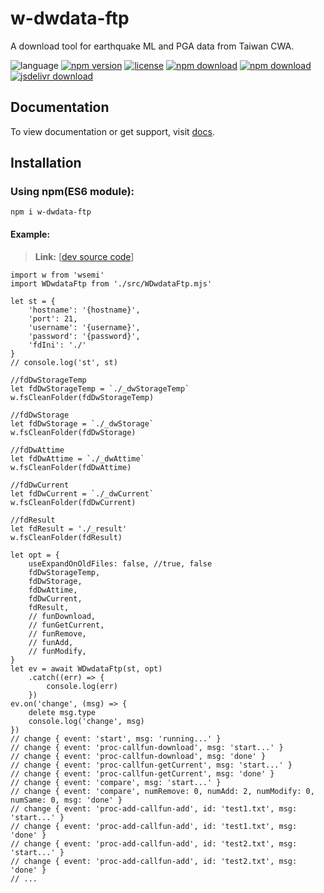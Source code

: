 # w-dwdata-ftp
A download tool for earthquake ML and PGA data from Taiwan CWA.

![language](https://img.shields.io/badge/language-JavaScript-orange.svg) 
[![npm version](http://img.shields.io/npm/v/w-dwdata-ftp.svg?style=flat)](https://npmjs.org/package/w-dwdata-ftp) 
[![license](https://img.shields.io/npm/l/w-dwdata-ftp.svg?style=flat)](https://npmjs.org/package/w-dwdata-ftp) 
[![npm download](https://img.shields.io/npm/dt/w-dwdata-ftp.svg)](https://npmjs.org/package/w-dwdata-ftp) 
[![npm download](https://img.shields.io/npm/dm/w-dwdata-ftp.svg)](https://npmjs.org/package/w-dwdata-ftp) 
[![jsdelivr download](https://img.shields.io/jsdelivr/npm/hm/w-dwdata-ftp.svg)](https://www.jsdelivr.com/package/npm/w-dwdata-ftp)

## Documentation
To view documentation or get support, visit [docs](https://yuda-lyu.github.io/w-dwdata-ftp/global.html).

## Installation
### Using npm(ES6 module):
```alias
npm i w-dwdata-ftp
```

#### Example:
> **Link:** [[dev source code](https://github.com/yuda-lyu/w-dwdata-ftp/blob/master/g.mjs)]
```alias
import w from 'wsemi'
import WDwdataFtp from './src/WDwdataFtp.mjs'

let st = {
    'hostname': '{hostname}',
    'port': 21,
    'username': '{username}',
    'password': '{password}',
    'fdIni': './'
}
// console.log('st', st)

//fdDwStorageTemp
let fdDwStorageTemp = `./_dwStorageTemp`
w.fsCleanFolder(fdDwStorageTemp)

//fdDwStorage
let fdDwStorage = `./_dwStorage`
w.fsCleanFolder(fdDwStorage)

//fdDwAttime
let fdDwAttime = `./_dwAttime`
w.fsCleanFolder(fdDwAttime)

//fdDwCurrent
let fdDwCurrent = `./_dwCurrent`
w.fsCleanFolder(fdDwCurrent)

//fdResult
let fdResult = './_result'
w.fsCleanFolder(fdResult)

let opt = {
    useExpandOnOldFiles: false, //true, false
    fdDwStorageTemp,
    fdDwStorage,
    fdDwAttime,
    fdDwCurrent,
    fdResult,
    // funDownload,
    // funGetCurrent,
    // funRemove,
    // funAdd,
    // funModify,
}
let ev = await WDwdataFtp(st, opt)
    .catch((err) => {
        console.log(err)
    })
ev.on('change', (msg) => {
    delete msg.type
    console.log('change', msg)
})
// change { event: 'start', msg: 'running...' }
// change { event: 'proc-callfun-download', msg: 'start...' }
// change { event: 'proc-callfun-download', msg: 'done' }
// change { event: 'proc-callfun-getCurrent', msg: 'start...' }
// change { event: 'proc-callfun-getCurrent', msg: 'done' }
// change { event: 'compare', msg: 'start...' }
// change { event: 'compare', numRemove: 0, numAdd: 2, numModify: 0, numSame: 0, msg: 'done' }
// change { event: 'proc-add-callfun-add', id: 'test1.txt', msg: 'start...' }
// change { event: 'proc-add-callfun-add', id: 'test1.txt', msg: 'done' }
// change { event: 'proc-add-callfun-add', id: 'test2.txt', msg: 'start...' }
// change { event: 'proc-add-callfun-add', id: 'test2.txt', msg: 'done' }
// ...
```
